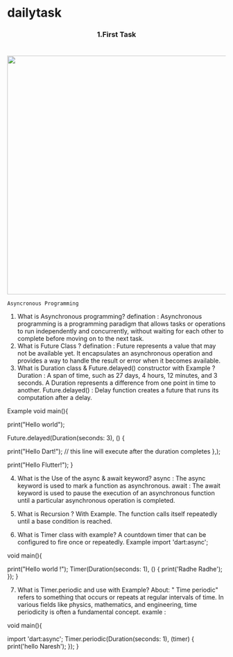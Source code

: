 # dailytask

<h3 align="center"> 1.First Task </h3>

<h1 align="left"></h1>


<div align ="center">

  <img src = "https://github.com/Nikks27/dailytask/assets/148762716/8b902ab0-e001-4398-a67e-ec2f4b489c36" height ="550">
</div>






    Asyncronous Programming
1. What is Asynchronous programming?
defination : Asynchronous programming is a programming paradigm that allows tasks or operations to run independently and concurrently, without waiting for each other to complete before moving on to the next task.
2. What is Future Class ?
defination : Future represents a value that may not be available yet. It encapsulates an asynchronous operation and provides a way to handle the result or error when it becomes available.
3. What is Duration class & Future.delayed() constructor with Example ?
Duration : A span of time, such as 27 days, 4 hours, 12 minutes, and 3 seconds. A Duration represents a difference from one point in time to another.
Future.delayed() : Delay function creates a future that runs its computation after a delay.

Example void main(){

print("Hello world");

Future.delayed(Duration(seconds: 3), () {

print("Hello Dart!"); // this line will execute after the duration completes
},);

print("Hello Flutter!"); }

4. What is the Use of the async & await keyword?
async : The async keyword is used to mark a function as asynchronous.
await : The await keyword is used to pause the execution of an asynchronous function until a particular asynchronous operation is completed.

5. What is Recursion ? With Example.
The function calls itself repeatedly until a base condition is reached.
6. What is Timer class with example?
A countdown timer that can be configured to fire once or repeatedly.
Example import 'dart:async';

void main(){

print("Hello world !");
Timer(Duration(seconds: 1), () {
  print('Radhe Radhe');
});
}

7. What is Timer.periodic and use with Example?
About: " Time periodic" refers to something that occurs or repeats at regular intervals of time. In various fields like physics, mathematics, and engineering, time periodicity is often a fundamental concept.
examle :

void main(){

import 'dart:async';
Timer.periodic(Duration(seconds: 1), (timer) 
{
  print('hello Naresh');
});
}
